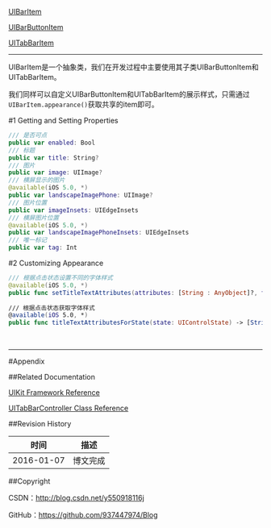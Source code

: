 [UIBarItem](https://github.com/937447974/Blog/blob/master/IOS/Cocoa%20Touch%20Layer/UIKit/UIBarItem.md)

[UIBarButtonItem](https://github.com/937447974/Blog/blob/master/IOS/Cocoa%20Touch%20Layer/UIKit/UIBarButtonItem.md)

[UITabBarItem](https://github.com/937447974/Blog/blob/master/IOS/Cocoa%20Touch%20Layer/UIKit/UITabBarItem.md)

----

UIBarItem是一个抽象类，我们在开发过程中主要使用其子类UIBarButtonItem和UITabBarItem。

我们同样可以自定义UIBarButtonItem和UITabBarItem的展示样式，只需通过`UIBarItem.appearance()`获取共享的item即可。

#1 Getting and Setting Properties

```swift
/// 是否可点
public var enabled: Bool
/// 标题
public var title: String?
/// 图片
public var image: UIImage?
/// 横屏显示的图片
@available(iOS 5.0, *)
public var landscapeImagePhone: UIImage?
/// 图片位置
public var imageInsets: UIEdgeInsets
/// 横屏图片位置
@available(iOS 5.0, *)
public var landscapeImagePhoneInsets: UIEdgeInsets
/// 唯一标记
public var tag: Int
```

#2 Customizing Appearance

```swift
/// 根据点击状态设置不同的字体样式
@available(iOS 5.0, *)
public func setTitleTextAttributes(attributes: [String : AnyObject]?, forState state: UIControlState)
    
/// 根据点击状态获取字体样式
@available(iOS 5.0, *)
public func titleTextAttributesForState(state: UIControlState) -> [String : AnyObject]?
```

&#160;

----------

#Appendix

##Related Documentation

[UIKit Framework Reference](https://developer.apple.com/library/ios/documentation/UIKit/Reference/UIKit_Framework/index.html)

[UITabBarController Class Reference](https://developer.apple.com/library/ios/documentation/UIKit/Reference/UITabBarController_Class/index.html)

##Revision History

| 时间 | 描述 |
| ---- | ---- |
| 2016-01-07 | 博文完成 |

##Copyright

CSDN：http://blog.csdn.net/y550918116j

GitHub：https://github.com/937447974/Blog